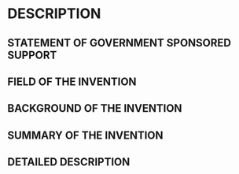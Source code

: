# DESCRIPTION

## STATEMENT OF GOVERNMENT SPONSORED SUPPORT

## FIELD OF THE INVENTION

## BACKGROUND OF THE INVENTION

## SUMMARY OF THE INVENTION

## DETAILED DESCRIPTION

